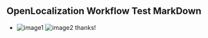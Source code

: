 ## OpenLocalization Workflow Test MarkDown
* ![image1](.\2e6d7f7a-c6e6-4475-af29-331651760d32.PNG)   ![image2](.\0dbc2fbe-194d-43e5-8f2b-f33740c4c94e.png) 
thanks!